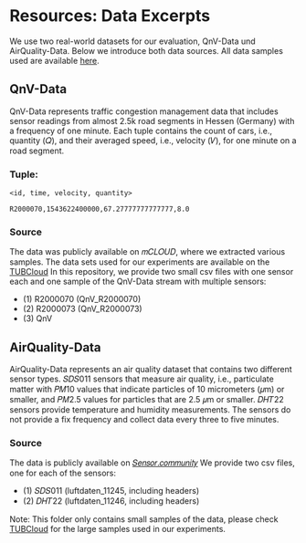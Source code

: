 # Resources: Data Excerpts  

We use two real-world datasets for our evaluation, QnV-Data und AirQuality-Data. Below we introduce both data sources. All data samples used are available [here](https://tubcloud.tu-berlin.de/s/myMHrc5Hi6MtSMa).

## QnV-Data 

QnV-Data represents traffic congestion management
data that includes sensor readings from almost 2.5k road segments
in Hessen (Germany) with a frequency of one minute. Each tuple
contains the count of cars, i.e., quantity (𝑄), and their averaged
speed, i.e., velocity (𝑉), for one minute on a road segment. 

### Tuple: 
```
<id, time, velocity, quantity>

R2000070,1543622400000,67.27777777777777,8.0
```
### Source
The data was publicly available on 𝑚𝐶𝐿𝑂𝑈𝐷, where we extracted various samples. The data sets used for our experiments are available on the [TUBCloud](https://tubcloud.tu-berlin.de/s/myMHrc5Hi6MtSMa)
In this repository, we provide two small csv files with one sensor each and one sample of the QnV-Data stream with multiple sensors:

- (1) R2000070 (QnV_R2000070)
- (2) R2000073 (QnV_R2000073)
- (3) QnV

## AirQuality-Data 

AirQuality-Data represents an air quality dataset that
contains two different sensor types. 𝑆𝐷𝑆011 sensors that measure
air quality, i.e., particulate matter with 𝑃𝑀10 values that indicate
particles of 10 micrometers (𝜇m) or smaller, and 𝑃𝑀2.5 values for
particles that are 2.5 𝜇m or smaller. 𝐷𝐻𝑇22 sensors provide temperature 
and humidity measurements. The sensors do not provide
a fix frequency and collect data every three to five minutes. 

### Source
The data is publicly available on [𝑆𝑒𝑛𝑠𝑜𝑟.𝑐𝑜𝑚𝑚𝑢𝑛𝑖𝑡𝑦](https://sensor.community/de/)
We provide two csv files, one for each of the sensors:

- (1) 𝑆𝐷𝑆011 (luftdaten_11245, including headers)
- (2) 𝐷𝐻𝑇22 (luftdaten_11246, including headers)

Note: This folder only contains small samples of the data, please check [TUBCloud](https://tubcloud.tu-berlin.de/s/myMHrc5Hi6MtSMa) for the large samples used in our experiments. 
